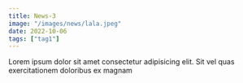 ```yaml
---
title: News-3
image: "/images/news/lala.jpeg"
date: 2022-10-06
tags: ["tag1"]
---
```

Lorem ipsum dolor sit amet consectetur adipisicing elit. Sit vel quas exercitationem doloribus ex magnam  